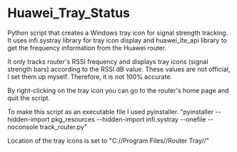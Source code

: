 # Huawei_Tray_Status

Python script that creates a Windows tray icon for signal strength tracking. 
It uses infi.systray library for tray icon display and huawei_lte_api library to get the frequency information from the Huawei router.

It only tracks router's RSSI frequency and displays tray icons (signal strength bars) according to the RSSI dB value.
These values are not official, I set them up myself. Therefore, it is not 100% accurate.

By right-clicking on the tray icon you can go to the router's home page and quit the script.

To make this script as an executable file I used pyinstaller.
"pyinstaller --hidden-import pkg_resources --hidden-import infi.systray --onefile --noconsole track_router.py"

Location of the tray icons is set to "C://Program Files//Router Tray//"
